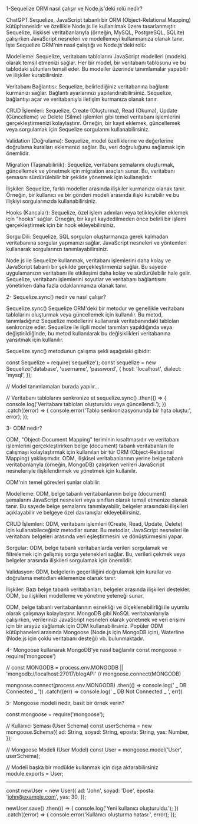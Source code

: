 1-Sequelize ORM nasıl çalışır ve Node.js'deki rolü nedir?

ChatGPT
Sequelize, JavaScript tabanlı bir ORM (Object-Relational Mapping) kütüphanesidir ve özellikle Node.js ile kullanılmak üzere tasarlanmıştır. Sequelize, ilişkisel veritabanlarıyla (örneğin, MySQL, PostgreSQL, SQLite) çalışırken JavaScript nesneleri ve modellemeyi kullanmanıza olanak tanır. İşte Sequelize ORM'nin nasıl çalıştığı ve Node.js'deki rolü:

Modelleme: Sequelize, veritabanı tablolarını JavaScript modelleri (models) olarak temsil etmenizi sağlar. Her bir model, bir veritabanı tablosunu ve bu tablodaki sütunları temsil eder. Bu modeller üzerinde tanımlamalar yapabilir ve ilişkiler kurabilirsiniz.

Veritabanı Bağlantısı: Sequelize, belirlediğiniz veritabanına bağlantı kurmanızı sağlar. Bağlantı ayarlarınızı yapılandırabilirsiniz. Sequelize, bağlantıyı açar ve veritabanıyla iletişim kurmanıza olanak tanır.

CRUD İşlemleri: Sequelize, Create (Oluşturma), Read (Okuma), Update (Güncelleme) ve Delete (Silme) işlemleri gibi temel veritabanı işlemlerini gerçekleştirmenizi kolaylaştırır. Örneğin, bir kayıt eklemek, güncellemek veya sorgulamak için Sequelize sorgularını kullanabilirsiniz.

Validation (Doğrulama): Sequelize, model özelliklerine ve değerlerine doğrulama kuralları eklemenizi sağlar. Bu, veri doğruluğunu sağlamak için önemlidir.

Migration (Taşınabilirlik): Sequelize, veritabanı şemalarını oluşturmak, güncellemek ve yönetmek için migration araçları sunar. Bu, veritabanı şemasını sürdürülebilir bir şekilde yönetmek için kullanışlıdır.

İlişkiler: Sequelize, farklı modeller arasında ilişkiler kurmanıza olanak tanır. Örneğin, bir kullanıcı ve bir gönderi modeli arasında ilişki kurabilir ve bu ilişkiyi sorgularınızda kullanabilirsiniz.

Hooks (Kancalar): Sequelize, özel işlem adımları veya tetikleyiciler eklemek için "hooks" sağlar. Örneğin, bir kayıt kaydedilmeden önce belirli bir işlemi gerçekleştirmek için bir hook ekleyebilirsiniz.

Sorgu Dili: Sequelize, SQL sorguları oluşturmanıza gerek kalmadan veritabanına sorgular yapmanızı sağlar. JavaScript nesneleri ve yöntemleri kullanarak sorgularınızı tanımlayabilirsiniz.

Node.js ile Sequelize kullanmak, veritabanı işlemlerini daha kolay ve JavaScript tabanlı bir şekilde gerçekleştirmenizi sağlar. Bu sayede uygulamanızın veritabanı ile etkileşimi daha kolay ve sürdürülebilir hale gelir. Sequelize, veritabanı işlemlerini soyutlar ve veritabanı bağlantısını yönetirken daha fazla odaklanmanıza olanak tanır.

2- Sequelize.sync() nedir ve nasıl çalışır?

Sequelize.sync() Sequelize ORM'deki bir metodur ve genellikle veritabanı tablolarını oluşturmak veya güncellemek için kullanılır. Bu metod, tanımladığınız Sequelize modellerini kullanarak veritabanındaki tabloları senkronize eder. Sequelize ile ilgili model tanımları yapıldığında veya değiştirildiğinde, bu metod kullanılarak bu değişiklikleri veritabanına yansıtmak için kullanılır.

Sequelize.sync() metodunun çalışma şekli aşağıdaki gibidir:

const Sequelize = require('sequelize');
const sequelize = new Sequelize('database', 'username', 'password', {
host: 'localhost',
dialect: 'mysql',
});

// Model tanımlamaları burada yapılır...

// Veritabanı tablolarını senkronize et
sequelize.sync()
.then(() => {
console.log('Veritabanı tabloları oluşturuldu veya güncellendi.');
})
.catch((error) => {
console.error('Tablo senkronizasyonunda bir hata oluştu:', error);
});

3- ODM nedir?

ODM, "Object-Document Mapping" teriminin kısaltmasıdır ve veritabanı işlemlerini gerçekleştirirken belge (document) tabanlı veritabanları ile çalışmayı kolaylaştırmak için kullanılan bir tür ORM (Object-Relational Mapping) yaklaşımıdır. ODM, ilişkisel veritabanlarının yerine belge tabanlı veritabanlarıyla (örneğin, MongoDB) çalışırken verileri JavaScript nesneleriyle ilişkilendirmek ve yönetmek için kullanılır.

ODM'nin temel görevleri şunlar olabilir:

Modelleme: ODM, belge tabanlı veritabanlarının belge (document) şemalarını JavaScript nesneleri veya sınıfları olarak temsil etmenize olanak tanır. Bu sayede belge şemalarını tanımlayabilir, belgeler arasındaki ilişkileri açıklayabilir ve belgeye özel davranışlar ekleyebilirsiniz.

CRUD İşlemleri: ODM, veritabanı işlemleri (Create, Read, Update, Delete) için kullanabileceğiniz metodlar sunar. Bu metodlar, JavaScript nesneleri ile veritabanı belgeleri arasında veri eşleştirmesini ve dönüştürmesini yapar.

Sorgular: ODM, belge tabanlı veritabanlarda verileri sorgulamak ve filtrelemek için gelişmiş sorgu yetenekleri sağlar. Bu, verileri çekmek veya belgeler arasında ilişkileri sorgulamak için önemlidir.

Validasyon: ODM, belgelerin geçerliliğini doğrulamak için kurallar ve doğrulama metodları eklemenize olanak tanır.

İlişkiler: Bazı belge tabanlı veritabanları, belgeler arasında ilişkileri destekler. ODM, bu ilişkileri modelleme ve yönetme yeteneği sunar.

ODM, belge tabanlı veritabanlarının esnekliği ve ölçeklenebilirliği ile uyumlu olarak çalışmayı kolaylaştırır. MongoDB gibi NoSQL veritabanlarıyla çalışırken, verilerinizi JavaScript nesneleri olarak yönetmek ve veri erişimi için bir arayüz sağlamak için ODM kullanabilirsiniz. Popüler ODM kütüphaneleri arasında Mongoose (Node.js için MongoDB için), Waterline (Node.js için çoklu veritabanı desteği) vb. bulunmaktadır.

4- Mongoose kullanarak MongoDB'ye nasıl bağlanılır
const mongoose = require('mongoose')

// const MONGODB = process.env.MONGODB || 'mongodb://localhost:27017/blogAPI'
// mongoose.connect(MONGODB)

mongoose.connect(process.env.MONGODB)
.then(() => console.log(' _ DB Connected _ '))
.catch((err) => console.log(' _ DB Not Connected _ ', err))

5- Mongoose modeli nedir, basit bir örnek verin?

const mongoose = require('mongoose');

// Kullanıcı Şeması (User Schema)
const userSchema = new mongoose.Schema({
ad: String,
soyad: String,
eposta: String,
yas: Number,
});

// Mongoose Modeli (User Model)
const User = mongoose.model('User', userSchema);

// Modeli başka bir modülde kullanmak için dışa aktarabilirsiniz
module.exports = User;

---

const newUser = new User({
ad: 'John',
soyad: 'Doe',
eposta: 'john@example.com',
yas: 30,
});

newUser.save()
.then(() => {
console.log('Yeni kullanıcı oluşturuldu.');
})
.catch((error) => {
console.error('Kullanıcı oluşturma hatası:', error);
});

